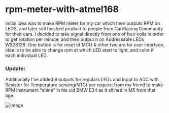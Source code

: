 # rpm-meter-with-atmel168
Initial idea was to make RPM meter for my car which then outputs RPM on LEDS, and later sell finished product to people from Car/Racing Community for their cars.
I decided to take signal directly from one of four coils in order to get rotation per minute, and then output it on Addressable LEDs WS2812B.
One button is for reset of MCU & other two are for user interface, idea is to be able to change rpm at which LED start to light, and color if each individual LED.
### Update:
 Additionally I've added 8 outputs for regulars LEDs and Input to ADC with Resistor for Temperature sensing(NTC) per request from my friend to make RPM instrument "shine" in his old BMW E34 as it shined in M5 from that age.
 
 ![image](https://user-images.githubusercontent.com/10174230/113884804-950ae900-97bf-11eb-91aa-5e929b88733c.png)
